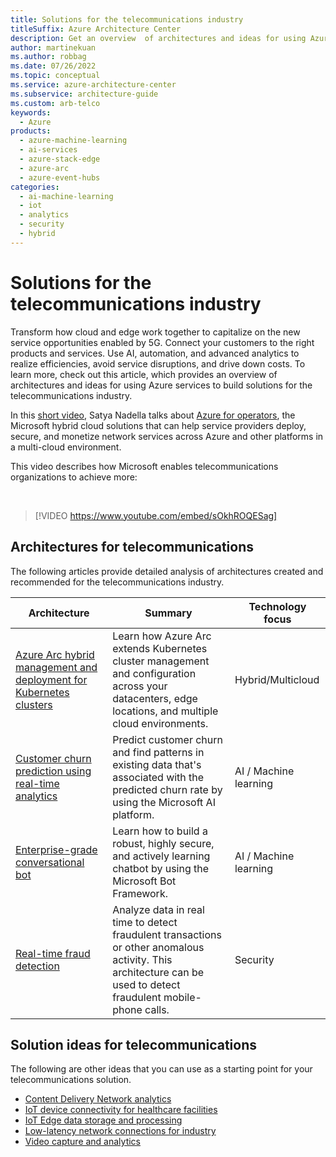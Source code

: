 ```yaml
---
title: Solutions for the telecommunications industry
titleSuffix: Azure Architecture Center
description: Get an overview  of architectures and ideas for using Azure services to build solutions for the telecommunications industry.
author: martinekuan
ms.author: robbag
ms.date: 07/26/2022
ms.topic: conceptual
ms.service: azure-architecture-center
ms.subservice: architecture-guide
ms.custom: arb-telco
keywords:
  - Azure
products:
  - azure-machine-learning
  - ai-services
  - azure-stack-edge
  - azure-arc
  - azure-event-hubs
categories:
  - ai-machine-learning
  - iot
  - analytics 
  - security
  - hybrid
---
```

# Solutions for the telecommunications industry 

Transform how cloud and edge work together to capitalize on the new service opportunities enabled by 5G. Connect your customers to the right products and services. Use AI, automation, and advanced analytics to realize efficiencies, avoid service disruptions, and drive down costs. To learn more, check out this article, which provides an overview of architectures and ideas for using Azure services to build solutions for the telecommunications industry. 

In this [short video](https://www.youtube.com/watch?v=gEy4ngn1kCI), Satya Nadella talks about [Azure for operators](https://azure.microsoft.com/industries/telecommunications), the Microsoft hybrid cloud solutions that can help service providers deploy, secure, and monetize network services across Azure and other platforms in a multi-cloud environment. 

This video describes how Microsoft enables telecommunications organizations to achieve more:

<br> 

> [!VIDEO https://www.youtube.com/embed/sOkhROQESag]

## Architectures for telecommunications

The following articles provide detailed analysis of architectures created and recommended for the telecommunications industry.

|Architecture|Summary|Technology focus|
|--|--|--|
|[Azure Arc hybrid management and deployment for Kubernetes clusters](../hybrid/arc-hybrid-kubernetes.yml)|Learn how Azure Arc extends Kubernetes cluster management and configuration across your datacenters, edge locations, and multiple cloud environments.| Hybrid/Multicloud|
|[Customer churn prediction using real-time analytics](../solution-ideas/articles/customer-churn-prediction.yml) |Predict customer churn and find patterns in existing data that's associated with the predicted churn rate by using the Microsoft AI platform.|AI / Machine learning |
|[Enterprise-grade conversational bot](../ai-ml/architecture/conversational-bot.yml) |Learn how to build a robust, highly secure, and actively learning chatbot by using the Microsoft Bot Framework.|AI / Machine learning|
|[Real-time fraud detection](../example-scenario/data/fraud-detection.yml)|Analyze data in real time to detect fraudulent transactions or other anomalous activity. This architecture can be used to detect fraudulent mobile-phone calls. |Security|

## Solution ideas for telecommunications
The following are other ideas that you can use as a starting point for your telecommunications solution.
- [Content Delivery Network analytics](../solution-ideas/articles/content-delivery-network-azure-data-explorer.yml)
- [IoT device connectivity for healthcare facilities](../networking/idea/healthcare-network.yml)
- [IoT Edge data storage and processing](../solution-ideas/articles/data-storage-edge.yml)
- [Low-latency network connections for industry](../networking/idea/low-latency-network.yml)
- [Video capture and analytics](../networking/idea/video-analytics.yml)
